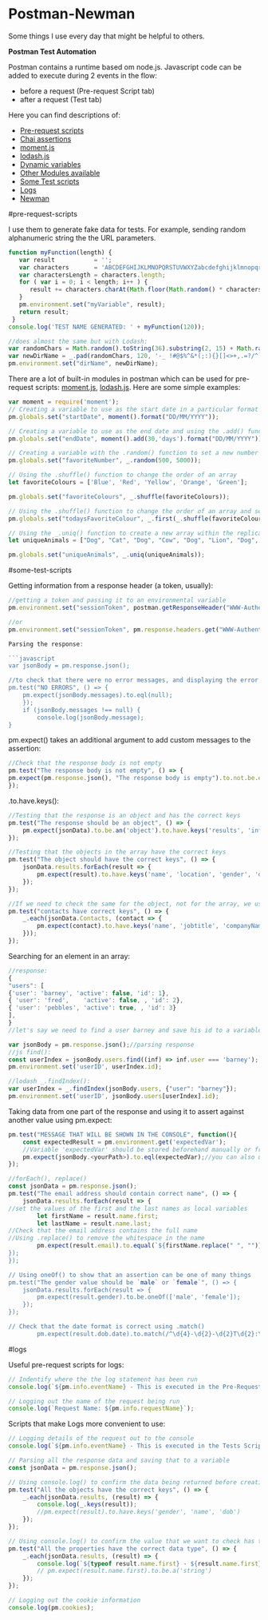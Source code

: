 # Postman-Newman
Some things I use every day that might be helpful to others.

**Postman Test Automation**

Postman contains a runtime based om node.js. 
Javascript code can be added to execute during  2 events in the flow:
* before a request (Pre-request Script tab)
* after a request (Test tab)

Here you can find descriptions of:

* [Pre-request scripts](#pre-request-scripts)
* [Chai assertions](#chai-assertions)
* [moment.js](#moment.js)
* [lodash.js](https://github.com/Allariya/Postman-Newman/blob/master/Lodash_cheatshit.js)
* [Dynamic variables](https://learning.postman.com/docs/postman/variables-and-environments/variables-list/)
* [Other Modules available](https://learning.postman.com/docs/postman/scripts/postman-sandbox-api-reference/)
* [Some Test scripts](#some-test-scripts)
* [Logs](#logs)
* [Newman](https://www.npmjs.com/package/newman)

#pre-request-scripts

I use them to generate fake data for tests.
For example, sending random alphanumeric string the the URL parameters.

```javascript
function myFunction(length) {
   var result           = '';
   var characters       = 'ABCDEFGHIJKLMNOPQRSTUVWXYZabcdefghijklmnopqrstuvwxyz0123456789-_ ';
   var charactersLength = characters.length;
   for ( var i = 0; i < length; i++ ) {
      result += characters.charAt(Math.floor(Math.random() * charactersLength));
   }
   pm.environment.set("myVariable", result);
   return result;
 }
console.log('TEST NAME GENERATED: ' + myFunction(120));

//does almost the same but with Lodash:
var randomChars = Math.random().toString(36).substring(2, 15) + Math.random().toString(36).substring(2, 15);
var newDirName = _.pad(randomChars, 120, '-_ !#@$%^&*(;:){}[]<>+,.=?/^`|~');
pm.environment.set("dirName", newDirName);
```

There are a lot of built-in modules in postman which can be used for pre-request scripts: [moment.js](#moment.js), [lodash.js](#lodash.js). Here are some simple examples:

```javascript
var moment = require('moment');
// Creating a variable to use as the start date in a particular format
pm.globals.set("startDate", moment().format("DD/MM/YYYY"));

// Creating a variable to use as the end date and using the .add() function to set it 30 days in the future
pm.globals.set("endDate", moment().add(30,'days').format("DD/MM/YYYY"));

// Creating a variable with the .random() function to set a new number in the 500 > 5000 range
pm.globals.set("favoriteNumber", _.random(500, 5000));

// Using the .shuffle() function to change the order of an array
let favoriteColours = ['Blue', 'Red', 'Yellow', 'Orange', 'Green'];

pm.globals.set("favoriteColours", _.shuffle(favoriteColours));

// Using the .shuffle() function to change the order of an array and set the variable to the first one using .first()
pm.globals.set("todaysFavoriteColour", _.first(_.shuffle(favoriteColours)));

// Using the _.uniq() function to create a new array within the replicated values
let uniqueAnimals = ["Dog", "Cat", "Dog", "Cow", "Dog", "Lion", "Dog", "Horse"];

pm.globals.set("uniqueAnimals", _.uniq(uniqueAnimals));
````


#some-test-scripts

Getting information from a response header (a token, usually):

```javascript
//getting a token and passing it to an environmental variable
pm.environment.set("sessionToken", postman.getResponseHeader("WWW-Authenticate"))

//or
pm.environment.set("sessionToken", pm.response.headers.get("WWW-Authenticate"));

Parsing the response:

```javascript
var jsonBody = pm.response.json();

//to check that there were no error messages, and displaying the error message if there's any. (pm.expect - underlying this is the ChaiJS expect BDD library).
pm.test("NO ERRORS", () => {
    pm.expect(jsonBody.messages).to.eql(null);
    });
    if (jsonBody.messages !== null) {
        console.log(jsonBody.message);
}
``` 
pm.expect() takes an additional argument to add custom messages to the assertion:

```javascript 
//Check that the response body is not empty 
pm.test("The response body is not empty", () => {
pm.expect(pm.response.json(), "The response body is empty").to.not.be.empty;
});
```  

.to.have.keys():

```javascript 
//Testing that the response is an object and has the correct keys
pm.test("The response should be an object", () => {
    pm.expect(jsonData).to.be.an('object').to.have.keys('results', 'info');
});

//Testing that the objects in the array have the correct keys
pm.test("The object should have the correct keys", () => {
    jsonData.results.forEach(result => {
        pm.expect(result).to.have.keys('name', 'location', 'gender', 'dob', 'phone');
    });
});

//If we need to check the same for the object, not for the array, we use _.each (Lodash)
pm.test("contacts have correct keys", () => {
    _.each(jsonData.Contacts, (contact => {
        pm.expect(contact).to.have.keys('name', 'jobtitle', 'companyName');
    }));
});
```

Searching for an element in an array:

```javascript
//response:
{
"users": [
{'user': 'barney', 'active': false, 'id': 1},
{ 'user': 'fred',    'active': false, , 'id': 2},
{ 'user': 'pebbles', 'active': true, , 'id': 3}
],
}
//let's say we need to find a user barney and save his id to a variable.

var jsonBody = pm.response.json();//parsing response
//js find():
const userIndex = jsonBody.users.find((inf) => inf.user === 'barney'); // searching for the element's index
pm.environment.set('userID', userIndex.id);

//lodash _.findIndex():
var userIndex = _.findIndex(jsonBody.users, {"user": "barney"});
pm.environment.set('userID', jsonBody.users[userIndex].id);
```

Taking data from one part of the response and using it to assert against another value using pm.expect:

```javascript
pm.test("MESSAGE THAT WILL BE SHOWN IN THE CONSOLE", function(){
    const expectedResult = pm.environment.get('expectedVar'); 
    //Variable 'expectedVar' should be stored beforehand manually or from one other request.
    pm.expect(jsonBody.<yourPath>).to.eql(expectedVar);//you can also use .to.not.eql(), .to.include(), .to.not.include() and many others that Postman provides.
});

//forEach(), replace()
const jsonData = pm.response.json();
pm.test("The email address should contain correct name", () => {
    jsonData.results.forEach(result => {
//set the values of the first and the last names as local variables 
        let firstName = result.name.first;
        let lastName = result.name.last;
//Check that the email address contains the full name
//Using .replace() to remove the whitespace in the name
        pm.expect(result.email).to.equal(`${firstName.replace(" ", "")}.${lastName.replace(" ", "")}@domain.com);
});
});

// Using oneOf() to show that an assertion can be one of many things
pm.test("The gender value should be `male` or `female`", () => {
    jsonData.results.forEach(result => {
        pm.expect(result.gender).to.be.oneOf(['male', 'female']);
    });
});

// Check that the date format is correct using .match()
        pm.expect(result.dob.date).to.match(/^\d{4}-\d{2}-\d{2}T\d{2}:\d{2}:\d{2}Z$/);
```
#logs

Useful pre-request scripts for logs:

```javascript
// Indentify where the the log statement has been run
console.log(`${pm.info.eventName} - This is executed in the Pre-Request Script before the request is sent`);

// Logging out the name of the request being run
console.log(`Request Name: ${pm.info.requestName}`);
```

Scripts that make Logs more convenient to use:

```javascript
// Logging details of the request out to the console
console.log(`${pm.info.eventName} - This is executed in the Tests Script after the request is sent`);

// Parsing all the response data and saving that to a variable 
const jsonData = pm.response.json();

// Using console.log() to confirm the data being returned before creating your assertions 
pm.test("All the objects have the correct keys", () => {
    _.each(jsonData.results, (result) => {
        console.log(_.keys(result));
        //pm.expect(result).to.have.keys('gender', 'name', 'dob')
    });
});

// Using console.log() to confirm the value that we want to check has the correct datatype
pm.test("All the properties have the correct data type", () => {
    _.each(jsonData.results, (result) => {
        console.log(`${typeof result.name.first} - ${result.name.first}`);
        // pm.expect(result.name.first).to.be.a('string')
    });
});

// Logging out the cookie information
console.log(pm.cookies);
```
